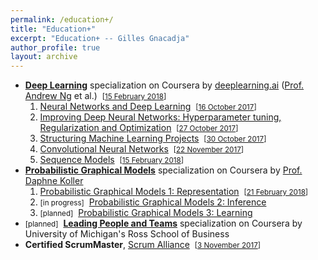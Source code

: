 ```yaml
---
permalink: /education+/
title: "Education+"
excerpt: "Education+ -- Gilles Gnacadja"
author_profile: true
layout: archive
---
```


* <a class="aa" target="GGnSndWndw" href="https://www.coursera.org/specializations/deep-learning">**Deep Learning**</a> specialization on Coursera by <a class="aa" target="GGnSndWndw" href="https://www.deeplearning.ai/">deeplearning.ai</a> (<a class="aa" target="GGnSndWndw" href="http://www.andrewng.org/">Prof. Andrew Ng</a> et al.)&nbsp;&nbsp;<small>[<a class="aa" target="GGnSndWndw" href="https://www.coursera.org/account/accomplishments/specialization/certificate/8Q9H9Z3ULNNW">15 February 2018</a>]</small>
    1. <a class="aa" target="GGnSndWndw" href="https://www.coursera.org/learn/neural-networks-deep-learning/">Neural Networks and Deep Learning</a>&nbsp;&nbsp;<small>[<a class="aa" target="GGnSndWndw" href="https://www.coursera.org/account/accomplishments/records/UUCADF6UCTNW">16 October 2017</a>]</small>
    1. <a class="aa" target="GGnSndWndw" href="https://www.coursera.org/learn/deep-neural-network/">Improving Deep Neural Networks: Hyperparameter tuning, Regularization and Optimization</a>&nbsp;&nbsp;<small>[<a class="aa" target="GGnSndWndw" href="https://www.coursera.org/account/accomplishments/records/NW35GRMFMPJN">27 October 2017</a>]</small>
    1. <a class="aa" target="GGnSndWndw" href="https://www.coursera.org/learn/machine-learning-projects/">Structuring Machine Learning Projects</a>&nbsp;&nbsp;<small>[<a class="aa" target="GGnSndWndw" href="https://www.coursera.org/account/accomplishments/records/LWMAPGN77CX7">30 October 2017</a>]</small>
    1. <a class="aa" target="GGnSndWndw" href="https://www.coursera.org/learn/convolutional-neural-networks/">Convolutional Neural Networks</a>&nbsp;&nbsp;<small>[<a class="aa" target="GGnSndWndw" href="https://www.coursera.org/account/accomplishments/records/FELBNFRQ3FZF">22 November 2017</a>]</small>
    1. <a class="aa" target="GGnSndWndw" href="https://www.coursera.org/learn/nlp-sequence-models/">Sequence Models</a>&nbsp;&nbsp;<small>[<a class="aa" target="GGnSndWndw" href="https://www.coursera.org/account/accomplishments/records/DMMW5ZGFM9XY">15 February 2018</a>]</small>
* <a class="aa" target="GGnSndWndw" href="https://www.coursera.org/specializations/probabilistic-graphical-models">**Probabilistic Graphical Models**</a> specialization on Coursera by <a class="aa" target="GGnSndWndw" href="http://ai.stanford.edu/users/koller/">Prof. Daphne Koller</a>
    1. <a class="aa" target="GGnSndWndw" href="https://www.coursera.org/learn/probabilistic-graphical-models">Probabilistic Graphical Models 1: Representation</a>&nbsp;&nbsp;<small>[<a class="aa" target="GGnSndWndw" href="https://www.coursera.org/account/accomplishments/records/RAY5M73TVU45">21 February 2018</a>]</small>
    1. <small>[in progress]</small>&nbsp;&nbsp;<a class="aa" target="GGnSndWndw" href="https://www.coursera.org/learn/probabilistic-graphical-models-2-inference">Probabilistic Graphical Models 2: Inference</a>
    1. <small>[planned]</small>&nbsp;&nbsp;<a class="aa" target="GGnSndWndw" href="https://www.coursera.org/learn/probabilistic-graphical-models-3-learning">Probabilistic Graphical Models 3: Learning</a>
* <small>[planned]</small>&nbsp;&nbsp;<a class="aa" target="GGnSndWndw" href="https://www.coursera.org/specializations/leading-teams">**Leading People and Teams**</a> specialization on Coursera by University of Michigan's Ross School of Business
* **Certified ScrumMaster**, <a class="aa" target="GGnSndWndw" href="https://www.scrumalliance.org/about-us">Scrum Alliance</a>&nbsp;&nbsp;<small>[<a class="aa" target="GGnSndWndw" href="https://www.scrumalliance.org/community/profile/ggnacadja">3 November 2017</a>]</small>
